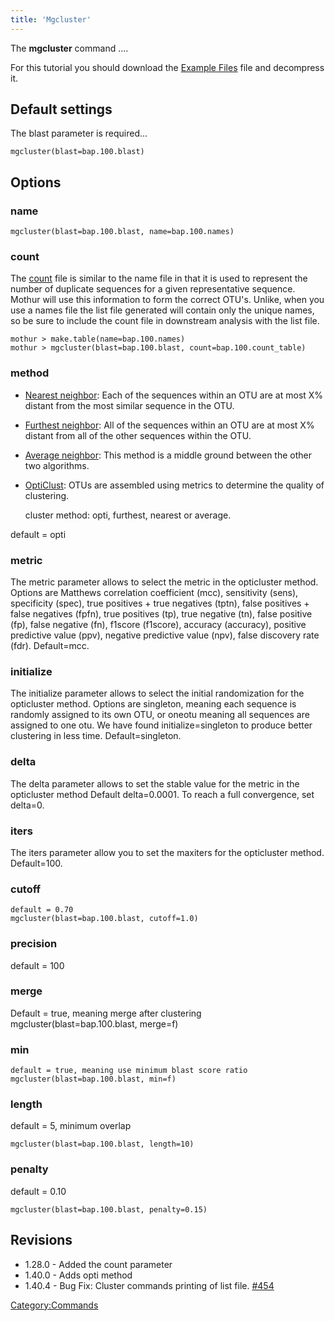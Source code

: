 ```yaml
---
title: 'Mgcluster'
---
```

The **mgcluster** command \....

For this tutorial you should download the [ Example
Files](https://mothur.s3.us-east-2.amazonaws.com/wiki/_bap_files.zip) file and decompress it.


## Default settings

The blast parameter is required\...

    mgcluster(blast=bap.100.blast)

## Options

### name

    mgcluster(blast=bap.100.blast, name=bap.100.names)

### count

The [ count](Count_File) file is similar to the name file in
that it is used to represent the number of duplicate sequences for a
given representative sequence. Mothur will use this information to form
the correct OTU\'s. Unlike, when you use a names file the list file
generated will contain only the unique names, so be sure to include the
count file in downstream analysis with the list file.

    mothur > make.table(name=bap.100.names)
    mothur > mgcluster(blast=bap.100.blast, count=bap.100.count_table)

### method

-   [Nearest neighbor](Nearest_neighbor): Each of the
    sequences within an OTU are at most X% distant from the most similar
    sequence in the OTU.
-   [Furthest neighbor](Furthest_neighbor): All of the
    sequences within an OTU are at most X% distant from all of the other
    sequences within the OTU.
-   [Average neighbor](Average_neighbor): This method is a
    middle ground between the other two algorithms.
-   [OptiClust](OptiClust): OTUs are assembled using metrics
    to determine the quality of clustering.

    cluster method: opti, furthest, nearest or average. 

default = opti

### metric

The metric parameter allows to select the metric in the opticluster
method. Options are Matthews correlation coefficient (mcc), sensitivity
(sens), specificity (spec), true positives + true negatives (tptn),
false positives + false negatives (fpfn), true positives (tp), true
negative (tn), false positive (fp), false negative (fn), f1score
(f1score), accuracy (accuracy), positive predictive value (ppv),
negative predictive value (npv), false discovery rate (fdr).
Default=mcc.

### initialize

The initialize parameter allows to select the initial randomization for
the opticluster method. Options are singleton, meaning each sequence is
randomly assigned to its own OTU, or oneotu meaning all sequences are
assigned to one otu. We have found initialize=singleton to produce
better clustering in less time. Default=singleton.

### delta

The delta parameter allows to set the stable value for the metric in the
opticluster method Default delta=0.0001. To reach a full convergence,
set delta=0.

### iters

The iters parameter allow you to set the maxiters for the opticluster
method. Default=100.

### cutoff

    default = 0.70
    mgcluster(blast=bap.100.blast, cutoff=1.0)

### precision

default = 100

### merge

Default = true, meaning merge after clustering
mgcluster(blast=bap.100.blast, merge=f)

### min

    default = true, meaning use minimum blast score ratio
    mgcluster(blast=bap.100.blast, min=f)

### length

default = 5, minimum overlap

    mgcluster(blast=bap.100.blast, length=10)

### penalty

default = 0.10

    mgcluster(blast=bap.100.blast, penalty=0.15)

## Revisions

-   1.28.0 - Added the count parameter
-   1.40.0 - Adds opti method
-   1.40.4 - Bug Fix: Cluster commands printing of list file.
    [\#454](https://github.com/mothur/mothur/issues/454)

[Category:Commands](Category:Commands)
